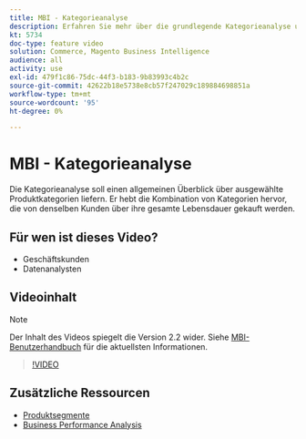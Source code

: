 ```yaml
---
title: MBI - Kategorieanalyse
description: Erfahren Sie mehr über die grundlegende Kategorieanalyse und den Kundenlebenszeitwert.
kt: 5734
doc-type: feature video
solution: Commerce, Magento Business Intelligence
audience: all
activity: use
exl-id: 479f1c86-75dc-44f3-b183-9b83993c4b2c
source-git-commit: 42622b18e5738e8cb57f247029c189884698851a
workflow-type: tm+mt
source-wordcount: '95'
ht-degree: 0%

---
```


# MBI - Kategorieanalyse

Die Kategorieanalyse soll einen allgemeinen Überblick über ausgewählte Produktkategorien liefern. Er hebt die Kombination von Kategorien hervor, die von denselben Kunden über ihre gesamte Lebensdauer gekauft werden.

## Für wen ist dieses Video?

- Geschäftskunden
- Datenanalysten

## Videoinhalt

>[!NOTE]
>
>Der Inhalt des Videos spiegelt die Version 2.2 wider. Siehe [MBI-Benutzerhandbuch](https://docs.magento.com/mbi/) für die aktuellsten Informationen.

>[!VIDEO](https://video.tv.adobe.com/v/37904/?quality=12&learn=on)

## Zusätzliche Ressourcen

- [Produktsegmente](https://docs.magento.com/mbi/best-practices/segment-filter.html#product-segments)
- [Business Performance Analysis](https://docs.magento.com/mbi/data-analyst/analysis/bus-perf-analysis.html)

